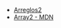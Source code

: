 - [Arreglos2](https://curriculum.laboratoria.la/es/topics/javascript)
- [Array2 - MDN](https://developer.mozilla.org/es/docs/Web/JavaScript/Reference)